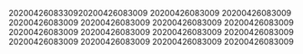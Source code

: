 2020042608330920200426083009
20200426083009
20200426083009
20200426083009
20200426083009
20200426083009
20200426083009
20200426083009
20200426083009
20200426083009
20200426083009
20200426083009
20200426083009
20200426083009
20200426083009

